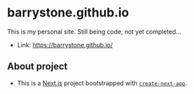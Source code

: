# barrystone.github.io

This is my personal site.
Still being code, not yet completed...

- Link: https://barrystone.github.io/

## About project

- This is a [Next.js](https://nextjs.org/) project bootstrapped with [`create-next-app`](https://github.com/vercel/next.js/tree/canary/packages/create-next-app).
